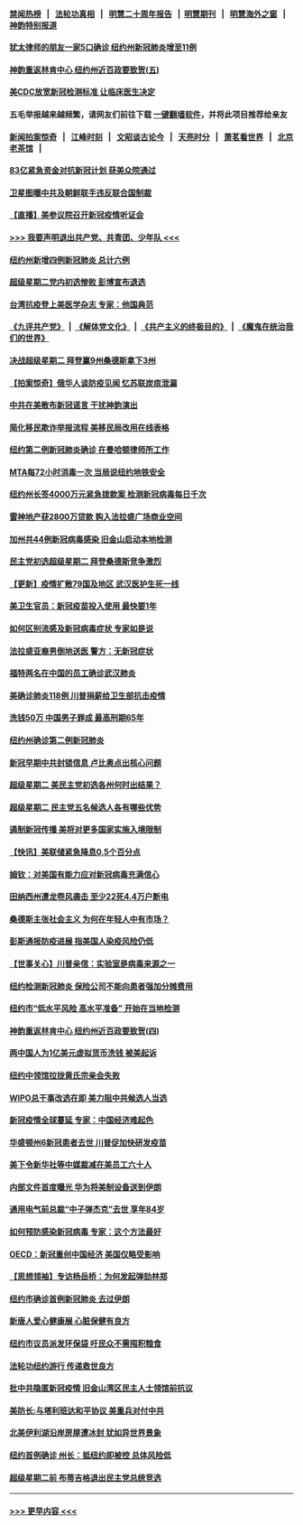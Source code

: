 #### [禁闻热榜](热点新闻.md?=0)  &nbsp;&nbsp;|&nbsp;&nbsp; [法轮功真相](https://github.com/gfw-breaker/truth/blob/master/README.md?=0) &nbsp;&nbsp;|&nbsp;&nbsp; [明慧二十周年报告](https://github.com/gfw-breaker/mh-reports/blob/master/README.md?=0) &nbsp;&nbsp;|&nbsp;&nbsp;[明慧期刊](https://github.com/gfw-breaker/mh-qikan) &nbsp;&nbsp;|&nbsp;&nbsp; [明慧海外之窗](https://github.com/gfw-breaker/mh-news/blob/master/README.md?=0) &nbsp;&nbsp;|&nbsp;&nbsp; [神韵特别报道](https://github.com/gfw-breaker/mh-news/blob/master/shenyun.md?=0)
#### [犹太律师的朋友一家5口确诊  纽约州新冠肺炎增至11例](../pages/nsc412/n11915609.md?t=03050831) 
#### [神韵重返林肯中心 纽约州近百政要致贺(五)](../pages/nsc412/n11912475.md?t=03050831) 
#### [美CDC放宽新冠检测标准 让临床医生决定](../pages/nsc412/n11915511.md?t=03050831) 
#### 五毛举报越来越频繁，请网友们前往下载 [一键翻墙软件](https://github.com/gfw-breaker/ssr-accounts)，并将此项目推荐给亲友
#### [新闻拍案惊奇](https://github.com/gfw-breaker/banned-news/blob/master/pages/link4.md) &nbsp;&nbsp;|&nbsp;&nbsp; [江峰时刻](https://github.com/gfw-breaker/banned-news/blob/master/pages/link4.md) &nbsp;&nbsp;|&nbsp;&nbsp; [文昭谈古论今](https://github.com/gfw-breaker/banned-news/blob/master/pages/link4.md) &nbsp;&nbsp;|&nbsp;&nbsp; [天亮时分](https://github.com/gfw-breaker/banned-news/blob/master/pages/link4.md) &nbsp;&nbsp;|&nbsp;&nbsp; [萧茗看世界](https://github.com/gfw-breaker/banned-news/blob/master/pages/link4.md) &nbsp;&nbsp;|&nbsp;&nbsp; [北京老茶馆](https://github.com/gfw-breaker/banned-news/blob/master/pages/link4.md) &nbsp;&nbsp;|&nbsp;&nbsp; 
#### [83亿紧急资金对抗新冠计划 获美众院通过](../pages/nsc412/n11915176.md?t=03050831) 
#### [卫星图曝中共及朝鲜联手违反联合国制裁](../pages/nsc412/n11915406.md?t=03050831) 
#### [【直播】美参议院召开新冠疫情听证会](../pages/nsc412/n11913042.md?t=03050831) 
#### [>>> 我要声明退出共产党、共青团、少年队 <<<](https://github.com/begood0513/goodnews/blob/master/quit/letter.md) 
#### [纽约州新增四例新冠肺炎  总计六例](../pages/nsc412/n11914858.md?t=03050831) 
#### [超级星期二党内初选惨败 彭博宣布退选](../pages/nsc412/n11914953.md?t=03050831) 
#### [台湾抗疫登上美医学杂志 专家：他国典范](../pages/nsc412/n11913421.md?t=03050831) 
#### [《九评共产党》](https://github.com/begood0513/9ping.md/blob/master/README.md) &nbsp;|&nbsp; [《解体党文化》](../../../../jtdwh.md/blob/master/README.md)  &nbsp;|&nbsp; [《共产主义的终极目的》](../../../../gczydzjmd.md/blob/master/README.md) &nbsp;|&nbsp; [《魔鬼在统治我们的世界》](../../../../mgztzwmdsj.md/blob/master/README.md) 
#### [决战超级星期二 拜登赢9州桑德斯拿下3州](../pages/nsc412/n11913752.md?t=03050831) 
#### [【拍案惊奇】俄华人谈防疫见闻 忆苏联炭疽泄漏](../pages/nsc412/n11913399.md?t=03050831) 
#### [中共在美散布新冠谣言 干扰神韵演出](../pages/nsc412/n11910744.md?t=03050831) 
#### [简化移民欺诈举报流程 美移民局改用在线表格](../pages/nsc412/n11913020.md?t=03050831) 
#### [纽约第二例新冠肺炎确诊  在曼哈顿律师所工作](../pages/nsc412/n11913637.md?t=03050831) 
#### [MTA每72小时消毒一次  当局说纽约地铁安全](../pages/nsc412/n11913629.md?t=03050831) 
#### [纽约州长签4000万元紧急拨款案  检测新冠病毒每日千次](../pages/nsc412/n11913619.md?t=03050831) 
#### [雷神地产获2800万贷款 购入法拉盛广场商业空间](../pages/nsc412/n11913644.md?t=03050831) 
#### [加州共44例新冠病毒感染  旧金山启动本地检测](../pages/nsc412/n11913690.md?t=03050831) 
#### [民主党初选超级星期二 拜登桑德斯竞争激烈](../pages/nsc412/n11913365.md?t=03050831) 
#### [【更新】疫情扩散79国及地区 武汉医护生死一线](../pages/nsc412/n11890652.md?t=03050831) 
#### [美卫生官员：新冠疫苗投入使用 最快要1年](../pages/nsc412/n11913102.md?t=03050831) 
#### [如何区别流感及新冠病毒症状 专家如是说](../pages/nsc412/n11913170.md?t=03050831) 
#### [法拉盛亚裔男倒地送医 警方：无新冠症状](../pages/nsc412/n11913197.md?t=03050831) 
#### [福特两名在中国的员工确诊武汉肺炎](../pages/nsc412/n11913100.md?t=03050831) 
#### [美确诊肺炎118例 川普捐薪给卫生部抗击疫情](../pages/nsc412/n11913080.md?t=03050831) 
#### [洗钱50万 中国男子罪成 最高刑期65年](../pages/nsc412/n11912754.md?t=03050831) 
#### [纽约州确诊第二例新冠肺炎](../pages/nsc412/n11912735.md?t=03050831) 
#### [新冠早期中共封锁信息 卢比奥点出核心问题](../pages/nsc412/n11912630.md?t=03050831) 
#### [超级星期二 美民主党初选各州何时出结果？](../pages/nsc412/n11912565.md?t=03050831) 
#### [超级星期二 民主党五名候选人各有哪些优势](../pages/nsc412/n11912510.md?t=03050831) 
#### [遏制新冠传播 美将对更多国家实施入境限制](../pages/nsc412/n11912521.md?t=03050831) 
#### [【快讯】美联储紧急降息0.5个百分点](../pages/nsc412/n11912406.md?t=03050831) 
#### [姆钦：对美国有能力应对新冠病毒充满信心](../pages/nsc412/n11912446.md?t=03050831) 
#### [田纳西州遭龙卷风袭击 至少22死4.4万户断电](../pages/nsc412/n11912066.md?t=03050831) 
#### [桑德斯主张社会主义 为何在年轻人中有市场？](../pages/nsc412/n11911086.md?t=03050831) 
#### [彭斯通报防疫进展 指美国人染疫风险仍低](../pages/nsc412/n11910872.md?t=03050831) 
#### [【世事关心】川普亲信：实验室是病毒来源之一](../pages/nsc412/n11910876.md?t=03050831) 
#### [纽约检测新冠肺炎  保险公司不能向患者强加分摊费用](../pages/nsc412/n11911167.md?t=03050831) 
#### [纽约市“低水平风险 高水平准备” 开始在当地检测](../pages/nsc412/n11911154.md?t=03050831) 
#### [神韵重返林肯中心 纽约州近百政要致贺(四)](../pages/nsc412/n11908757.md?t=03050831) 
#### [两中国人为1亿美元虚拟货币洗钱 被美起诉](../pages/nsc412/n11910880.md?t=03050831) 
#### [纽约中领馆拉拢黄氏宗亲会失败](../pages/nsc412/n11910480.md?t=03050831) 
#### [WIPO总干事改选在即 美力阻中共候选人当选](../pages/nsc412/n11910464.md?t=03050831) 
#### [新冠疫情全球蔓延 专家：中国经济难起色](../pages/nsc412/n11910439.md?t=03050831) 
#### [华盛顿州6新冠患者去世 川普促加快研发疫苗](../pages/nsc412/n11910399.md?t=03050831) 
#### [美下令新华社等中媒裁减在美员工六十人](../pages/nsc412/n11910256.md?t=03050831) 
#### [内部文件首度曝光 华为将美制设备送到伊朗](../pages/nsc412/n11910211.md?t=03050831) 
#### [通用电气前总裁“中子弹杰克”去世 享年84岁](../pages/nsc412/n11910095.md?t=03050831) 
#### [如何预防感染新冠病毒 专家：这个方法最好](../pages/nsc412/n11909928.md?t=03050831) 
#### [OECD：新冠重创中国经济 美国仅略受影响](../pages/nsc412/n11910023.md?t=03050831) 
#### [【思想领袖】专访杨岳桥：为何发起弹劾林郑](../pages/nsc412/n11810919.md?t=03050831) 
#### [纽约市确诊首例新冠肺炎  去过伊朗](../pages/nsc412/n11908737.md?t=03050831) 
#### [新唐人爱心健康展  心脏保健有良方](../pages/nsc412/n11908619.md?t=03050831) 
#### [纽约市议员派发环保袋  吁民众不需囤积粮食](../pages/nsc412/n11908742.md?t=03050831) 
#### [法轮功纽约游行 传递救世良方](../pages/nsc412/n11907831.md?t=03050831) 
#### [批中共隐匿新冠疫情  旧金山湾区民主人士领馆前抗议](../pages/nsc412/n11908761.md?t=03050831) 
#### [美防长:与塔利班达和平协议 美重兵对付中共](../pages/nsc412/n11908366.md?t=03050831) 
#### [北美伊利湖沿岸房屋遭冰封 犹如异世界景象](../pages/nsc412/n11908465.md?t=03050831) 
#### [纽约首例确诊 州长：抵纽约即被控 总体风险低](../pages/nsc412/n11908143.md?t=03050831) 
#### [超级星期二前 布蒂吉格退出民主党总统竞选](../pages/nsc412/n11908156.md?t=03050831) 

----
#### [ >>> 更早内容 <<< ](../indexes/nsc412-earlier.md)

